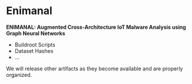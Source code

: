 # Enimanal
**ENIMANAL: Augmented Cross-Architecture IoT Malware Analysis using Graph Neural Networks**

* Buildroot Scripts
* Dataset Hashes
* ...


We will release other artifacts as they become available and are properly organized.
